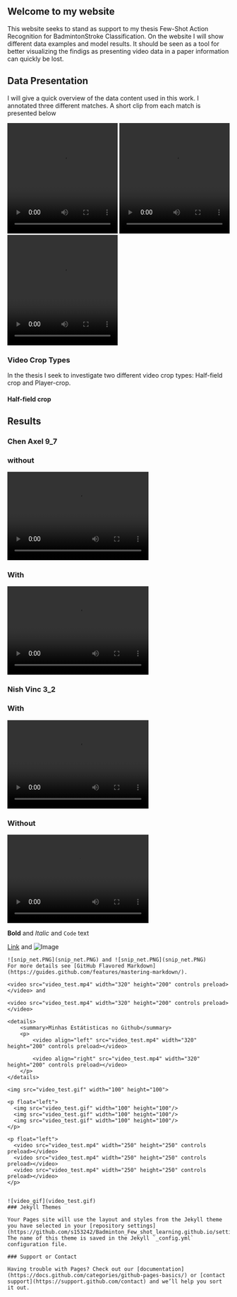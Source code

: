 ## Welcome to my website
This website seeks to stand as support to my thesis Few-Shot Action Recognition for BadmintonStroke Classification. On the website I will show different data examples and model results. It should be seen as a tool for better visualizing the findigs as presenting video data in a paper information can quickly be lost.

## Data Presentation

I will give a quick overview of the data content used in this work. I annotated three different matches. A short clip from each match is presented below

<p float="left">
  <video src="Chen_video_1_clip.mp4" width="250" height="250" controls preload></video>
  <video src="nish_vinc_point_1.mp4" width="250" height="250" controls preload></video>
  <video src="video_test.mp4" width="250" height="250" controls preload></video>
</p>

### Video Crop Types
In the thesis I seek to investigate two different video crop types: Half-field crop and Player-crop. 

#### Half-field crop



## Results

### Chen Axel 9_7 

### without
<video src="Chen_Axel_9_7_1_without.mp4" width="320" height="200" controls preload></video>
### With
<video src="Chen_Axel_9_7_1_with.mp4" width="320" height="200" controls preload></video>

### Nish Vinc 3_2
### With
<video src="Nish_Vinc_3_2_with.mp4" width="320" height="200" controls preload></video>
### Without
<video src="Nish_Vinc_3_2_1_without.mp4" width="320" height="200" controls preload></video>


**Bold** and _Italic_ and `Code` text

[Link](url) and ![Image](src)
```
![snip_net.PNG](snip_net.PNG) and ![snip_net.PNG](snip_net.PNG)
For more details see [GitHub Flavored Markdown](https://guides.github.com/features/mastering-markdown/).

<video src="video_test.mp4" width="320" height="200" controls preload></video> and 

<video src="video_test.mp4" width="320" height="200" controls preload></video>

<details>
    <summary>Minhas Estátisticas no Github</summary>
    <p>
        <video align="left" src="video_test.mp4" width="320" height="200" controls preload></video>
                      
        <video align="right" src="video_test.mp4" width="320" height="200" controls preload></video>
    </p>
</details>

<img src="video_test.gif" width="100" height="100">

<p float="left">
  <img src="video_test.gif" width="100" height="100"/>
  <img src="video_test.gif" width="100" height="100"/>
  <img src="video_test.gif" width="100" height="100"/>
</p>

<p float="left">
  <video src="video_test.mp4" width="250" height="250" controls preload></video>
  <video src="video_test.mp4" width="250" height="250" controls preload></video>
  <video src="video_test.mp4" width="250" height="250" controls preload></video>
</p>


![video_gif](video_test.gif)
### Jekyll Themes

Your Pages site will use the layout and styles from the Jekyll theme you have selected in your [repository settings](https://github.com/s153242/Badminton_Few_shot_learning.github.io/settings/pages). The name of this theme is saved in the Jekyll `_config.yml` configuration file.

### Support or Contact

Having trouble with Pages? Check out our [documentation](https://docs.github.com/categories/github-pages-basics/) or [contact support](https://support.github.com/contact) and we’ll help you sort it out.
